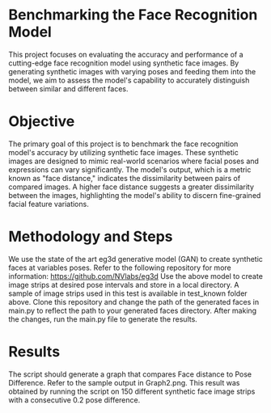 # Benchmarking the Face Recognition Model
This project focuses on evaluating the accuracy and performance of a cutting-edge face recognition model 
using synthetic face images. By generating synthetic images with varying poses and feeding them into the model,
we aim to assess the model's capability to accurately distinguish between similar and different faces.


# Objective
The primary goal of this project is to benchmark the face recognition model's accuracy by utilizing synthetic face images. 
These synthetic images are designed to mimic real-world scenarios where facial poses and expressions can vary significantly. 
The model's output, which is a metric known as "face distance," indicates the dissimilarity between pairs of compared images. 
A higher face distance suggests a greater dissimilarity between the images, highlighting the model's ability to discern fine-grained facial feature variations.

# Methodology and Steps 
We use the state of the art eg3d generative model (GAN) to create synthetic faces at variables poses.
Refer to the following repository for more information:
https://github.com/NVlabs/eg3d
Use the above model to create image strips at desired pose intervals and store in a local directory.
A sample of image strips used in this test is available in test_known folder above.
Clone this repository and change the path of the generated faces in 
main.py to reflect the path to your generated faces directory. 
After making the changes, run the main.py file to generate the results.

# Results
The script should generate a graph that compares Face distance to Pose Difference.
Refer to the sample output in Graph2.png. This result was obtained by running the script 
on 150 different synthetic face image strips with a consecutive 0.2 pose difference. 



